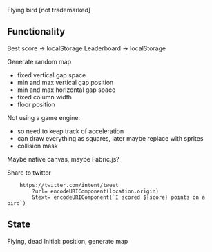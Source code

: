Flying bird [not trademarked]

## Functionality

Best score -> localStorage
Leaderboard -> localStorage

Generate random map
- fixed vertical gap space
- min and max vertical gap position
- min and max horizontal gap space
- fixed column width
- floor position

Not using a game engine:
- so need to keep track of acceleration
- can draw everything as squares, later maybe replace with sprites
- collision mask

Maybe native canvas, maybe Fabric.js?

Share to twitter
```
    https://twitter.com/intent/tweet
        ?url= encodeURIComponent(location.origin)
        &text= encodeURIComponent(`I scored ${score} points on a bird`)
```

## State

Flying, dead
Initial: position, generate map


